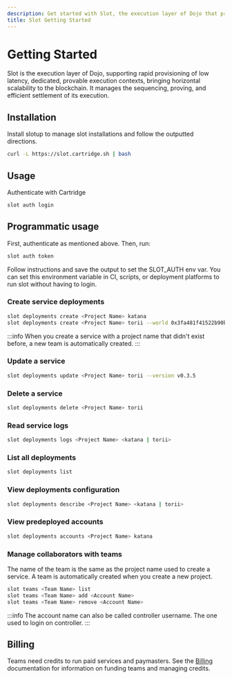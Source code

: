 ```yaml
---
description: Get started with Slot, the execution layer of Dojo that provides low latency, dedicated, provable execution contexts for blockchain applications.
title: Slot Getting Started
---
```


# Getting Started

Slot is the execution layer of Dojo, supporting rapid provisioning of low latency, dedicated, provable execution contexts, bringing horizontal scalability to the blockchain. It manages the sequencing, proving, and efficient settlement of its execution.

## Installation

Install slotup to manage slot installations and follow the outputted directions.

```sh
curl -L https://slot.cartridge.sh | bash
```

## Usage

Authenticate with Cartridge

```sh
slot auth login
```

## Programmatic usage

First, authenticate as mentioned above. Then, run:

```sh
slot auth token
```

Follow instructions and save the output to set the SLOT_AUTH env var.
You can set this environment variable in CI, scripts, or deployment platforms to run slot without having to login.

### Create service deployments

```sh
slot deployments create <Project Name> katana
slot deployments create <Project Name> torii --world 0x3fa481f41522b90b3684ecfab7650c259a76387fab9c380b7a959e3d4ac69f
```

:::info
When you create a service with a project name that didn't exist before, a new team is automatically created.
:::

### Update a service

```sh
slot deployments update <Project Name> torii --version v0.3.5
```

### Delete a service

```sh
slot deployments delete <Project Name> torii
```

### Read service logs

```sh
slot deployments logs <Project Name> <katana | torii>
```

### List all deployments

```sh
slot deployments list
```

### View deployments configuration

```sh
slot deployments describe <Project Name> <katana | torii>
```

### View predeployed accounts

```sh
slot deployments accounts <Project Name> katana
```

### Manage collaborators with teams

The name of the team is the same as the project name used to create a service. A team is automatically created when you create a new project.

```sh
slot teams <Team Name> list
slot teams <Team Name> add <Account Name>
slot teams <Team Name> remove <Account Name>
```

:::info
The account name can also be called controller username. The one used to login on controller.
:::

## Billing

Teams need credits to run paid services and paymasters. See the [Billing](/slot/billing) documentation for information on funding teams and managing credits.
